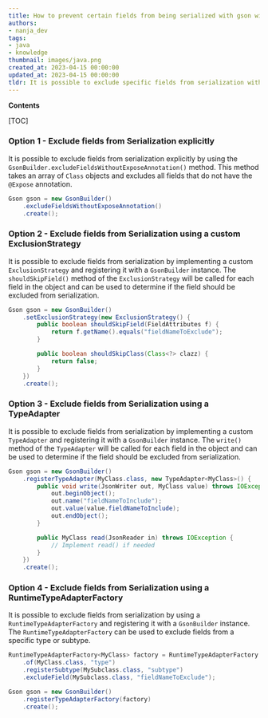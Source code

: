 ```yaml
---
title: How to prevent certain fields from being serialized with gson without using annotations?
authors:
- nanja_dev
tags:
- java
- knowledge
thumbnail: images/java.png
created_at: 2023-04-15 00:00:00
updated_at: 2023-04-15 00:00:00
tldr: It is possible to exclude specific fields from serialization without annotations in Java by using the GsonBuilder.excludeFieldsWithoutExposeAnnotation() method.
---
```


**Contents**

[TOC]

### Option 1 - Exclude fields from Serialization explicitly

It is possible to exclude fields from serialization explicitly by using the `GsonBuilder.excludeFieldsWithoutExposeAnnotation()` method. This method takes an array of `Class` objects and excludes all fields that do not have the `@Expose` annotation.

```java
Gson gson = new GsonBuilder()
    .excludeFieldsWithoutExposeAnnotation()
    .create();
```

### Option 2 - Exclude fields from Serialization using a custom ExclusionStrategy

It is possible to exclude fields from serialization by implementing a custom `ExclusionStrategy` and registering it with a `GsonBuilder` instance. The `shouldSkipField()` method of the `ExclusionStrategy` will be called for each field in the object and can be used to determine if the field should be excluded from serialization.

```java
Gson gson = new GsonBuilder()
    .setExclusionStrategy(new ExclusionStrategy() {
        public boolean shouldSkipField(FieldAttributes f) {
            return f.getName().equals("fieldNameToExclude");
        }

        public boolean shouldSkipClass(Class<?> clazz) {
            return false;
        }
    })
    .create();
```

### Option 3 - Exclude fields from Serialization using a TypeAdapter

It is possible to exclude fields from serialization by implementing a custom `TypeAdapter` and registering it with a `GsonBuilder` instance. The `write()` method of the `TypeAdapter` will be called for each field in the object and can be used to determine if the field should be excluded from serialization.

```java
Gson gson = new GsonBuilder()
    .registerTypeAdapter(MyClass.class, new TypeAdapter<MyClass>() {
        public void write(JsonWriter out, MyClass value) throws IOException {
            out.beginObject();
            out.name("fieldNameToInclude");
            out.value(value.fieldNameToInclude);
            out.endObject();
        }

        public MyClass read(JsonReader in) throws IOException {
            // Implement read() if needed
        }
    })
    .create();
```

### Option 4 - Exclude fields from Serialization using a RuntimeTypeAdapterFactory

It is possible to exclude fields from serialization by using a `RuntimeTypeAdapterFactory` and registering it with a `GsonBuilder` instance. The `RuntimeTypeAdapterFactory` can be used to exclude fields from a specific type or subtype.

```java
RuntimeTypeAdapterFactory<MyClass> factory = RuntimeTypeAdapterFactory
    .of(MyClass.class, "type")
    .registerSubtype(MySubclass.class, "subtype")
    .excludeField(MySubclass.class, "fieldNameToExclude");

Gson gson = new GsonBuilder()
    .registerTypeAdapterFactory(factory)
    .create();
```
